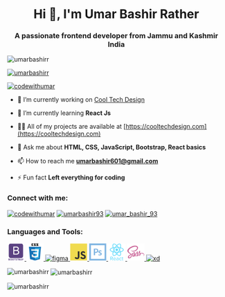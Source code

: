 <h1 align="center">Hi 👋, I'm Umar Bashir Rather</h1>
<h3 align="center">A passionate frontend developer from Jammu and Kashmir India</h3>

<p align="left"> <img src="https://komarev.com/ghpvc/?username=umarbashirr&label=Profile%20views&color=0e75b6&style=flat" alt="umarbashirr" /> </p>

<p align="left"> <a href="https://github.com/ryo-ma/github-profile-trophy"><img src="https://github-profile-trophy.vercel.app/?username=umarbashirr" alt="umarbashirr" /></a> </p>

<p align="left"> <a href="https://twitter.com/codewithumar" target="blank"><img src="https://img.shields.io/twitter/follow/codewithumar?logo=twitter&style=for-the-badge" alt="codewithumar" /></a> </p>

- 🔭 I’m currently working on [Cool Tech Design](https://cooltechdesign.com)

- 🌱 I’m currently learning **React Js**

- 👨‍💻 All of my projects are available at [https://cooltechdesign.com](https://cooltechdesign.com)

- 💬 Ask me about **HTML, CSS, JavaScript, Bootstrap, React basics**

- 📫 How to reach me **umarbashir601@gmail.com**

- ⚡ Fun fact **Left everything for coding**

<h3 align="left">Connect with me:</h3>
<p align="left">
<a href="https://twitter.com/codewithumar" target="blank"><img align="center" src="https://raw.githubusercontent.com/rahuldkjain/github-profile-readme-generator/master/src/images/icons/Social/twitter.svg" alt="codewithumar" height="30" width="40" /></a>
<a href="https://fb.com/umarbashir93" target="blank"><img align="center" src="https://raw.githubusercontent.com/rahuldkjain/github-profile-readme-generator/master/src/images/icons/Social/facebook.svg" alt="umarbashir93" height="30" width="40" /></a>
<a href="https://instagram.com/umar_bashir_93" target="blank"><img align="center" src="https://raw.githubusercontent.com/rahuldkjain/github-profile-readme-generator/master/src/images/icons/Social/instagram.svg" alt="umar_bashir_93" height="30" width="40" /></a>
</p>

<h3 align="left">Languages and Tools:</h3>
<p align="left"> <a href="https://getbootstrap.com" target="_blank"> <img src="https://raw.githubusercontent.com/devicons/devicon/master/icons/bootstrap/bootstrap-plain-wordmark.svg" alt="bootstrap" width="40" height="40"/> </a> <a href="https://www.w3schools.com/css/" target="_blank"> <img src="https://raw.githubusercontent.com/devicons/devicon/master/icons/css3/css3-original-wordmark.svg" alt="css3" width="40" height="40"/> </a> <a href="https://www.figma.com/" target="_blank"> <img src="https://www.vectorlogo.zone/logos/figma/figma-icon.svg" alt="figma" width="40" height="40"/> </a> <a href="https://developer.mozilla.org/en-US/docs/Web/JavaScript" target="_blank"> <img src="https://raw.githubusercontent.com/devicons/devicon/master/icons/javascript/javascript-original.svg" alt="javascript" width="40" height="40"/> </a> <a href="https://www.photoshop.com/en" target="_blank"> <img src="https://raw.githubusercontent.com/devicons/devicon/master/icons/photoshop/photoshop-line.svg" alt="photoshop" width="40" height="40"/> </a> <a href="https://reactjs.org/" target="_blank"> <img src="https://raw.githubusercontent.com/devicons/devicon/master/icons/react/react-original-wordmark.svg" alt="react" width="40" height="40"/> </a> <a href="https://sass-lang.com" target="_blank"> <img src="https://raw.githubusercontent.com/devicons/devicon/master/icons/sass/sass-original.svg" alt="sass" width="40" height="40"/> </a> <a href="https://www.adobe.com/products/xd.html" target="_blank"> <img src="https://cdn.worldvectorlogo.com/logos/adobe-xd.svg" alt="xd" width="40" height="40"/> </a> </p>

<p><img align="left" src="https://github-readme-stats.vercel.app/api/top-langs?username=umarbashirr&show_icons=true&locale=en&layout=compact" alt="umarbashirr" /></p>

<p>&nbsp;<img align="center" src="https://github-readme-stats.vercel.app/api?username=umarbashirr&show_icons=true&locale=en" alt="umarbashirr" /></p>

<p><img align="center" src="https://github-readme-streak-stats.herokuapp.com/?user=umarbashirr&" alt="umarbashirr" /></p>
